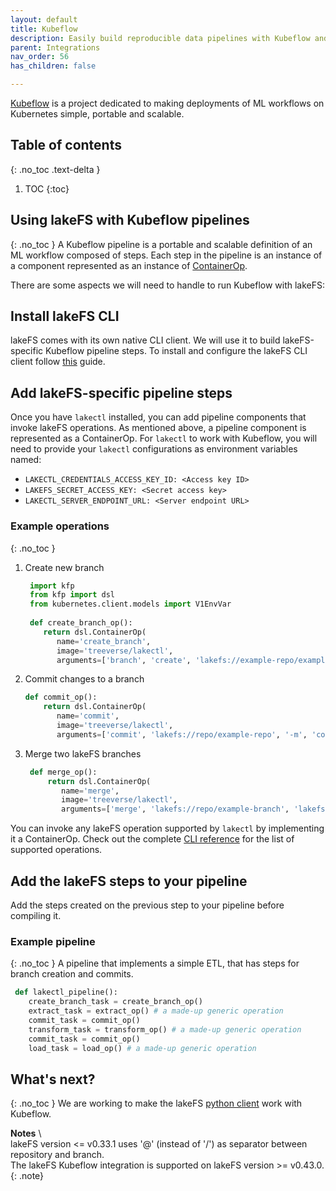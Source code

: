 ```yaml
---
layout: default
title: Kubeflow
description: Easily build reproducible data pipelines with Kubeflow and lakeFS using commits, without modifying the code or logic of your job. 
parent: Integrations
nav_order: 56
has_children: false

---
```



[Kubeflow](https://www.kubeflow.org/docs/about/kubeflow/) is a project dedicated to making deployments of ML workflows on Kubernetes simple, portable and scalable.

## Table of contents
{: .no_toc .text-delta }

1. TOC 
{:toc}

## Using lakeFS with Kubeflow pipelines
{: .no_toc }
A Kubeflow pipeline is a portable and scalable definition of an ML workflow composed of steps. Each step in the pipeline is an instance of a component represented as an instance of [ContainerOp](https://kubeflow-pipelines.readthedocs.io/en/latest/source/kfp.dsl.html#kfp.dsl.ContainerOp).

There are some aspects we will need to handle to run Kubeflow with lakeFS:
## Install lakeFS CLI 
lakeFS comes with its own native CLI client. We will use it to build lakeFS-specific Kubeflow pipeline steps. 
To install and configure the lakeFS CLI client follow [this](https://docs.lakefs.io/quickstart/lakefs_cli.html) guide.  

## Add lakeFS-specific pipeline steps
Once you have `lakectl` installed, you can add pipeline components that invoke lakeFS operations. As mentioned above, a pipeline component is represented as a ContainerOp.
For `lakectl` to work with Kubeflow, you will need to provide your `lakectl` configurations as environment variables named:
* `LAKECTL_CREDENTIALS_ACCESS_KEY_ID: <Access key ID>`
* `LAKEFS_SECRET_ACCESS_KEY: <Secret access key>`
* `LAKECTL_SERVER_ENDPOINT_URL: <Server endpoint URL>`

### Example operations
{: .no_toc }
1. Create new branch 
    
   ```python
    import kfp
    from kfp import dsl
    from kubernetes.client.models import V1EnvVar
    
    def create_branch_op():
       return dsl.ContainerOp(
          name='create_branch',
          image='treeverse/lakectl',
          arguments=['branch', 'create', 'lakefs://example-repo/example-branch', '-s', 'lakefs://example-repo/main']).add_env_variable(V1EnvVar(name='LAKECTL_CREDENTIALS_ACCESS_KEY_ID',value='<Access key ID>')).add_env_variable(V1EnvVar(name='LAKECTL_CREDENTIALS_SECRET_ACCESS_KEY',value='<Secret access key>')).add_env_variable(V1EnvVar(name='LAKECTL_SERVER_ENDPOINT_URL',value='<Server endpoint URL>'))
    ```
2. Commit changes to a branch
    
    ```python
    def commit_op():
        return dsl.ContainerOp(
           name='commit',
           image='treeverse/lakectl',
           arguments=['commit', 'lakefs://repo/example-repo', '-m', 'commit message']).add_env_variable(V1EnvVar(name='LAKECTL_CREDENTIALS_ACCESS_KEY_ID',value='<Access key ID>')).add_env_variable(V1EnvVar(name='LAKECTL_CREDENTIALS_SECRET_ACCESS_KEY',value='<Secret access key>')).add_env_variable(V1EnvVar(name='LAKECTL_SERVER_ENDPOINT_URL',value='<Server endpoint URL>'))
    ```
3. Merge two lakeFS branches
    
   ```python
    def merge_op():
        return dsl.ContainerOp(
           name='merge',
           image='treeverse/lakectl',
           arguments=['merge', 'lakefs://repo/example-branch', 'lakefs://example-repo/main']).add_env_variable(V1EnvVar(name='LAKECTL_CREDENTIALS_ACCESS_KEY_ID',value='<Access key ID>')).add_env_variable(V1EnvVar(name='LAKECTL_CREDENTIALS_SECRET_ACCESS_KEY',value='<Secret access key>')).add_env_variable(V1EnvVar(name='LAKECTL_SERVER_ENDPOINT_URL',value='<Server endpoint URL>'))
    ```

You can invoke any lakeFS operation supported by `lakectl` by implementing it a ContainerOp. Check out the complete [CLI reference](https://docs.lakefs.io/reference/commands.html) for the list of supported operations.  

## Add the lakeFS steps to your pipeline
Add the steps created on the previous step to your pipeline before compiling it. 

### Example pipeline
{: .no_toc }
A pipeline that implements a simple ETL, that has steps for branch creation and commits.    
   ```python
    def lakectl_pipeline():
       create_branch_task = create_branch_op()
       extract_task = extract_op() # a made-up generic operation 
       commit_task = commit_op() 
       transform_task = transform_op() # a made-up generic operation
       commit_task = commit_op()
       load_task = load_op() # a made-up generic operation
   ```

## What's next?
{: .no_toc }
We are working to make the lakeFS [python client](https://docs.lakefs.io/integrations/python.html) work with Kubeflow.



**Notes**  \  
lakeFS version <= v0.33.1 uses '@' (instead of '/') as separator between repository and branch.  \
The lakeFS Kubeflow integration is supported on lakeFS version >= v0.43.0.
{: .note}